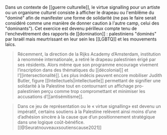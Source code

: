 Dans un contexte de [[guerre culturelle]], le virtue signalling pour un artiste ou un organisme culturel consiste à afficher le drapeau ou l'emblême du "dominé" afin de manifester une forme de solidarité (ne pas le faire serait considéré comme une manière de donner caution à l'autre camp, celui des "dominants"). Cet exercice est devenu périlleux compte tenu de l'enchevêtrement des rapports de [[domination]] : palestiniens "dominés" par Israël mais meurtrissant en leur sein les [[LGBTQ]] et les mouvements laïcs.

>Récemment, la direction de la Rijks Academy d’Amsterdam, institution à renommée internationale, a retiré le drapeau palestinien érigé par ses résidents. Alors même que son programme encourage vivement l’inscription dans des thématiques du [[décolonial]] et l’[[intersectionalité]]. Les plus indécis peuvent encore mobiliser Judith Butler, figure [[Intellectuels|intellectuelle]] permettant de signifier une solidarité à la Palestine tout en contournant un affichage pro-palestinien perçu comme trop compromettant et minimiser les accusations d’[[antisémitisme]].

>Dans ce jeu de représentation ou le « virtue signalling» est devenu un impératif, certains soutiens à la Palestine relèvent ainsi moins d’une d’adhésion sincère à la cause que d’un positionnement stratégique dans une logique coût-bénéfice. [[@Seuratnouveauxsoutienscause2021]]